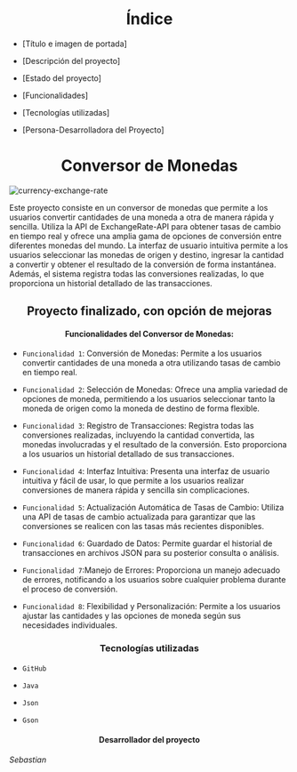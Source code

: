<h1 align="center"> Índice </h1>

* [Título e imagen de portada]

* [Descripción del proyecto]

* [Estado del proyecto]

* [Funcionalidades]
  
* [Tecnologías utilizadas]

* [Persona-Desarrolladora del Proyecto]




<h1 align="center"> Conversor de Monedas </h1>

![currency-exchange-rate](https://github.com/sebacho02/ConversorMonedas/assets/158181592/5fb06a3c-8f7f-4761-949b-bff9e633b7b6)

Este proyecto consiste en un conversor de monedas que permite a los usuarios convertir cantidades de una moneda a otra de manera rápida y sencilla. Utiliza la API de ExchangeRate-API para obtener tasas de cambio en tiempo real y ofrece una amplia gama de opciones de conversión entre diferentes monedas del mundo. La interfaz de usuario intuitiva permite a los usuarios seleccionar las monedas de origen y destino, ingresar la cantidad a convertir y obtener el resultado de la conversión de forma instantánea. Además, el sistema registra todas las conversiones realizadas, lo que proporciona un historial detallado de las transacciones.

<h2 align="center"> Proyecto finalizado, con opción de mejoras </h2>

<h4 align="center">Funcionalidades del Conversor de Monedas:</h4>

- `Funcionalidad 1`: Conversión de Monedas: Permite a los usuarios convertir cantidades de una moneda a otra utilizando tasas de cambio en tiempo real.

- `Funcionalidad 2`: Selección de Monedas: Ofrece una amplia variedad de opciones de moneda, permitiendo a los usuarios seleccionar tanto la moneda de origen como la moneda de destino de forma flexible.

- `Funcionalidad 3`: Registro de Transacciones: Registra todas las conversiones realizadas, incluyendo la cantidad convertida, las monedas involucradas y el resultado de la conversión. Esto proporciona a los usuarios un historial detallado de sus transacciones.

- `Funcionalidad 4`: Interfaz Intuitiva: Presenta una interfaz de usuario intuitiva y fácil de usar, lo que permite a los usuarios realizar conversiones de manera rápida y sencilla sin complicaciones.

- `Funcionalidad 5`: Actualización Automática de Tasas de Cambio: Utiliza una API de tasas de cambio actualizada para garantizar que las conversiones se realicen con las tasas más recientes disponibles.

- `Funcionalidad 6`: Guardado de Datos: Permite guardar el historial de transacciones en archivos JSON para su posterior consulta o análisis.

- `Funcionalidad 7`:Manejo de Errores: Proporciona un manejo adecuado de errores, notificando a los usuarios sobre cualquier problema durante el proceso de conversión.
-  `Funcionalidad 8`: Flexibilidad y Personalización: Permite a los usuarios ajustar las cantidades y las opciones de moneda según sus necesidades individuales.

<h3 align="center"> Tecnologías utilizadas </h3>

- `GitHub`

- `Java`

- `Json`

- `Gson`

<h4 align="center"> Desarrollador del proyecto </h4>

*Sebastian* 


